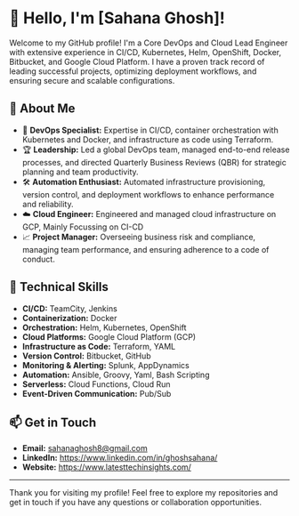 # 👋 Hello, I'm [Sahana Ghosh]!

Welcome to my GitHub profile! I'm a Core DevOps and Cloud Lead Engineer with extensive experience in CI/CD, Kubernetes, Helm, OpenShift, Docker, Bitbucket, and Google Cloud Platform. I have a proven track record of leading successful projects, optimizing deployment workflows, and ensuring secure and scalable configurations. 

## 🚀 About Me

- 🌟 **DevOps Specialist:** Expertise in CI/CD, container orchestration with Kubernetes and Docker, and infrastructure as code using Terraform.
- 🏆 **Leadership:** Led a global DevOps team, managed end-to-end release processes, and directed Quarterly Business Reviews (QBR) for strategic planning and team productivity.
- 🛠 **Automation Enthusiast:** Automated infrastructure provisioning, version control, and deployment workflows to enhance performance and reliability.
- ☁️ **Cloud Engineer:** Engineered and managed cloud infrastructure on GCP, Mainly Focussing on CI-CD
- 📈 **Project Manager:** Overseeing business risk and compliance, managing team performance, and ensuring adherence to a code of conduct.

## 🔧 Technical Skills

- **CI/CD:** TeamCity, Jenkins
- **Containerization:** Docker
- **Orchestration:** Helm, Kubernetes, OpenShift
- **Cloud Platforms:** Google Cloud Platform (GCP)
- **Infrastructure as Code:** Terraform, YAML
- **Version Control:** Bitbucket, GitHub
- **Monitoring & Alerting:** Splunk, AppDynamics
- **Automation:** Ansible, Groovy, Yaml, Bash Scripting
- **Serverless:** Cloud Functions, Cloud Run
- **Event-Driven Communication:** Pub/Sub

## 📫 Get in Touch

- **Email:** sahanaghosh8@gmail.com
- **LinkedIn:** https://www.linkedin.com/in/ghoshsahana/
- **Website:** https://www.latesttechinsights.com/

---

Thank you for visiting my profile! Feel free to explore my repositories and get in touch if you have any questions or collaboration opportunities.
